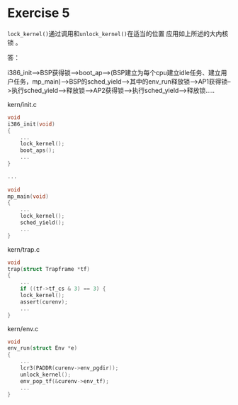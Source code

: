 # Exercise 5

`lock_kernel()`通过调用和`unlock_kernel()`在适当的位置 应用如上所述的大内核锁 。



答：

i386_init–>BSP获得锁–>boot_ap–>(BSP建立为每个cpu建立idle任务、建立用户任务，mp_main)—>BSP的sched_yield–>其中的env_run释放锁–>AP1获得锁–>执行sched_yield–>释放锁–>AP2获得锁–>执行sched_yield–>释放锁…..



kern/init.c

```c
void
i386_init(void)
{
	...
    lock_kernel();
    boot_aps();
    ...
}

...
    
void
mp_main(void)
{
    ...
    lock_kernel();
    sched_yield();
    ...
}
```

kern/trap.c

```c
void
trap(struct Trapframe *tf)
{
	...
    if ((tf->tf_cs & 3) == 3) {
	lock_kernel();
	assert(curenv);
	...
}
```

kern/env.c

```c
void
env_run(struct Env *e)
{
	...
    lcr3(PADDR(curenv->env_pgdir));
    unlock_kernel();
    env_pop_tf(&curenv->env_tf);
    ...
}
```

